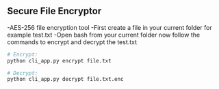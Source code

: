 ## Secure File Encryptor
-AES-256 file encryption tool
-First create a file in your current folder for example test.txt
-Open bash from your current folder now follow the commands to encrypt and decrypt the test.txt
```bash
# Encrypt:
python cli_app.py encrypt file.txt

# Decrypt:
python cli_app.py decrypt file.txt.enc

